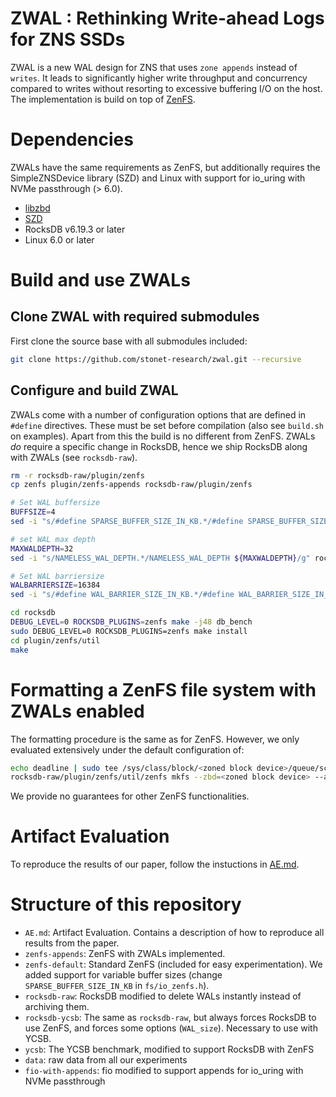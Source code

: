 # ZWAL : Rethinking Write-ahead Logs for ZNS SSDs

ZWAL is a new WAL design for ZNS that uses `zone appends` instead of `writes`. It leads to significantly higher write throughput and concurrency compared to writes without resorting to excessive buffering I/O on the host. The implementation is build on top of [ZenFS](https://github.com/westerndigitalcorporation/zenfs).

# Dependencies

ZWALs have the same requirements as ZenFS, but additionally requires the SimpleZNSDevice library (SZD) and Linux with support for io_uring with NVMe passthrough (> 6.0).
* [libzbd](https://github.com/westerndigitalcorporation/libzbd)
* [SZD](https://github.com/Krien/SimpleZNSDevice/tree/io-uring)
* RocksDB v6.19.3 or later
* Linux 6.0 or later

# Build and use ZWALs

## Clone ZWAL with required submodules

First clone the source base with all submodules included:
```bash
git clone https://github.com/stonet-research/zwal.git --recursive
```

## Configure and build ZWAL

ZWALs come with a number of configuration options that are defined in `#define` directives.
These must be set before compilation (also see `build.sh` on examples). Apart from this the build is no different from ZenFS. ZWALs *do* require a specific change in RocksDB, hence we ship RocksDB along with ZWALs (see `rocksdb-raw`).

```bash
rm -r rocksdb-raw/plugin/zenfs
cp zenfs plugin/zenfs-appends rocksdb-raw/plugin/zenfs

# Set WAL buffersize
BUFFSIZE=4
sed -i "s/#define SPARSE_BUFFER_SIZE_IN_KB.*/#define SPARSE_BUFFER_SIZE_IN_KB ${BUFFSIZE}UL/g" rocksdb-raw/plugin/zenfs/fs/io_zenfs.h

# set WAL max depth
MAXWALDEPTH=32
sed -i "s/NAMELESS_WAL_DEPTH.*/NAMELESS_WAL_DEPTH ${MAXWALDEPTH}/g" rocksdb-raw/plugin/zenfs/fs/zbd_zenfs.h

# Set WAL barriersize
WALBARRIERSIZE=16384
sed -i "s/#define WAL_BARRIER_SIZE_IN_KB.*/#define WAL_BARRIER_SIZE_IN_KB ${WALBARRIERSIZE}UL/g" rocksdb-raw/plugin/zenfs/fs/io_zenfs.h

cd rocksdb
DEBUG_LEVEL=0 ROCKSDB_PLUGINS=zenfs make -j48 db_bench
sudo DEBUG_LEVEL=0 ROCKSDB_PLUGINS=zenfs make install
cd plugin/zenfs/util
make
```

# Formatting a ZenFS file system with ZWALs enabled

The formatting procedure is the same as for ZenFS. However, we only evaluated extensively under the default configuration of:

```bash
echo deadline | sudo tee /sys/class/block/<zoned block device>/queue/scheduler
rocksdb-raw/plugin/zenfs/util/zenfs mkfs --zbd=<zoned block device> --aux_path=<path to store LOG and LOCK files>
```

We provide no guarantees for other ZenFS functionalities.

# Artifact Evaluation

To reproduce the results of our paper, follow the instuctions in [AE.md](AE.md).

# Structure of this repository

* `AE.md`: Artifact Evaluation. Contains a description of how to reproduce all results from the paper.
* `zenfs-appends`: ZenFS with ZWALs implemented.
* `zenfs-default`: Standard ZenFS (included for easy experimentation). We added support for variable buffer sizes (change `SPARSE_BUFFER_SIZE_IN_KB` in `fs/io_zenfs.h`).
* `rocksdb-raw`: RocksDB modified to delete WALs instantly instead of archiving them.
* `rocksdb-ycsb`: The same as `rocksdb-raw`, but always forces RocksDB to use ZenFS, and forces some options (`WAL_size`). Necessary to use with YCSB.
* `ycsb`: The YCSB benchmark, modified to support RocksDB with ZenFS
* `data`: raw data from all our experiments
* `fio-with-appends`: fio modified to support appends for io_uring with NVMe passthrough
